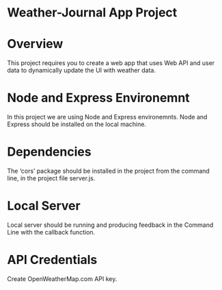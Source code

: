 # Weather-Journal App Project

# Overview
This project requires you to create a web app that uses Web API and user data to dynamically update the UI with weather data.

# Node and Express Environemnt
In this project we are using Node and Express environemnts. Node and Express should be installed on the local machine. 

# Dependencies
The ‘cors’ package should be installed in the project from the command line, in the project file server.js.

# Local Server
Local server should be running and producing feedback in the Command Line with the callback function.

# API Credentials
Create  OpenWeatherMap.com API key.
